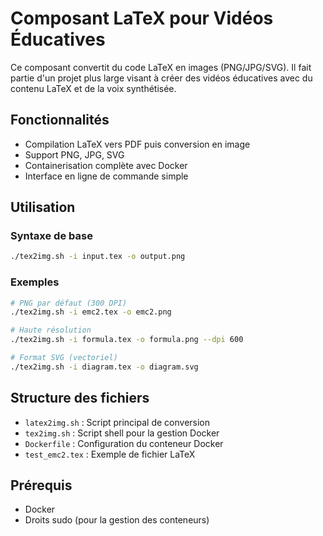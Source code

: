 # Composant LaTeX pour Vidéos Éducatives

Ce composant convertit du code LaTeX en images (PNG/JPG/SVG). Il fait partie d'un projet plus large visant à créer des vidéos éducatives avec du contenu LaTeX et de la voix synthétisée.

## Fonctionnalités

- Compilation LaTeX vers PDF puis conversion en image
- Support PNG, JPG, SVG
- Containerisation complète avec Docker
- Interface en ligne de commande simple

## Utilisation

### Syntaxe de base

```bash
./tex2img.sh -i input.tex -o output.png
```

### Exemples

```bash
# PNG par défaut (300 DPI)
./tex2img.sh -i emc2.tex -o emc2.png

# Haute résolution
./tex2img.sh -i formula.tex -o formula.png --dpi 600

# Format SVG (vectoriel)
./tex2img.sh -i diagram.tex -o diagram.svg
```

## Structure des fichiers

- `latex2img.sh` : Script principal de conversion
- `tex2img.sh` : Script shell pour la gestion Docker
- `Dockerfile` : Configuration du conteneur Docker
- `test_emc2.tex` : Exemple de fichier LaTeX

## Prérequis

- Docker
- Droits sudo (pour la gestion des conteneurs)